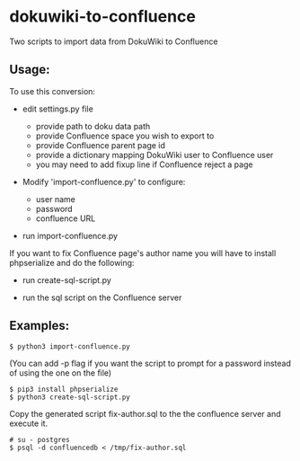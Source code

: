 dokuwiki-to-confluence
======================

Two scripts to import data from DokuWiki to Confluence

Usage:
------
To use this conversion:

- edit settings.py file
	* provide path to doku data path
	* provide Confluence space you wish to export to
	* provide Confluence parent page id
	* provide a dictionary mapping DokuWiki user to Confluence user
	* you may need to add fixup line if Confluence reject a page

- Modify 'import-confluence.py' to configure:
	* user name
	* password
	* confluence URL

- run import-confluence.py

If you want to fix Confluence page's author name you will have to install phpserialize and do the following:

- run create-sql-script.py

- run the sql script on the Confluence server

Examples:
---------

    $ python3 import-confluence.py

(You can add -p flag if you want the script to prompt for a password instead of using the one on the file)

    $ pip3 install phpserialize
    $ python3 create-sql-script.py

Copy the generated script fix-author.sql to the the confluence server and execute it.

    # su - postgres
    $ psql -d confluencedb < /tmp/fix-author.sql

